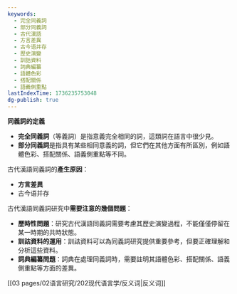 ```yaml
---
keywords:
  - 完全同義詞
  - 部分同義詞
  - 古代漢語
  - 方言差異
  - 古今语并存
  - 歷史演變
  - 訓詁資料
  - 詞典編纂
  - 語體色彩
  - 搭配關係
  - 語義側重點
lastIndexTime: 1736235753048
dg-publish: true
---
```


**同義詞的定義**
- **完全同義詞**（等義詞）是指意義完全相同的詞，這類詞在語言中很少見。
- **部分同義詞**是指具有某些相同意義的詞，但它們在其他方面有所區別，例如語體色彩、搭配關係、語義側重點等不同。

古代漢語同義詞的**產生原因**：
- **方言差異**
- 古今语并存

古代漢語同義詞研究中**需要注意的幾個問題**：

- **歷時性問題**：研究古代漢語同義詞需要考慮其歷史演變過程，不能僅僅停留在某一時期的共時狀態。
- **訓詁資料的運用**：訓詁資料可以為同義詞研究提供重要參考，但要正確理解和分析這些資料。
- **詞典編纂問題**：詞典在處理同義詞時，需要註明其語體色彩、搭配關係、語義側重點等方面的差異。

[[03 pages/02语言研究/202现代语言学/反义词\|反义词]]